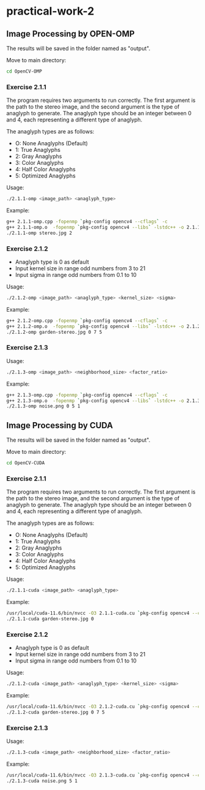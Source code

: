 # practical-work-2

## Image Processing by OPEN-OMP
The results will be saved in the folder named as "output".

Move to main directory:
```bash
cd OpenCV-OMP
```

### Exercise 2.1.1

The program requires two arguments to run correctly. The first argument is the path to the stereo image, and the second argument is the type of anaglyph to generate. The anaglyph type should be an integer between 0 and 4, each representing a different type of anaglyph.

The anaglyph types are as follows:
- O: None Anaglyphs (Default)
- 1: True Anaglyphs
- 2: Gray Anaglyphs
- 3: Color Anaglyphs
- 4: Half Color Anaglyphs
- 5: Optimized Anaglyphs

Usage:
```bash
./2.1.1-omp <image_path> <anaglyph_type>
```

Example:
```bash
g++ 2.1.1-omp.cpp -fopenmp `pkg-config opencv4 --cflags` -c
g++ 2.1.1-omp.o  -fopenmp `pkg-config opencv4 --libs` -lstdc++ -o 2.1.1-omp
./2.1.1-omp stereo.jpg 2
```

### Exercise 2.1.2

- Anaglyph type is 0 as default
- Input kernel size in range odd numbers from 3 to 21
- Input sigma in range odd numbers from 0.1 to 10
  
Usage:
```bash
./2.1.2-omp <image_path> <anaglyph_type> <kernel_size> <sigma>
```

Example:
```bash
g++ 2.1.2-omp.cpp -fopenmp `pkg-config opencv4 --cflags` -c
g++ 2.1.2-omp.o  -fopenmp `pkg-config opencv4 --libs` -lstdc++ -o 2.1.2-omp
./2.1.2-omp garden-stereo.jpg 0 7 5
```

### Exercise 2.1.3

Usage:
```bash
./2.1.3-omp <image_path> <neighborhood_size> <factor_ratio>
```

Example:
```bash
g++ 2.1.3-omp.cpp -fopenmp `pkg-config opencv4 --cflags` -c
g++ 2.1.3-omp.o  -fopenmp `pkg-config opencv4 --libs` -lstdc++ -o 2.1.3-omp
./2.1.3-omp noise.png 0 5 1
```

## Image Processing by CUDA
The results will be saved in the folder named as "output".

Move to main directory:
```bash
cd OpenCV-CUDA
```

### Exercise 2.1.1

The program requires two arguments to run correctly. The first argument is the path to the stereo image, and the second argument is the type of anaglyph to generate. The anaglyph type should be an integer between 0 and 4, each representing a different type of anaglyph.

The anaglyph types are as follows:
- O: None Anaglyphs (Default)
- 1: True Anaglyphs
- 2: Gray Anaglyphs
- 3: Color Anaglyphs
- 4: Half Color Anaglyphs
- 5: Optimized Anaglyphs

Usage:
```bash
./2.1.1-cuda <image_path> <anaglyph_type>
```

Example:
```bash
/usr/local/cuda-11.6/bin/nvcc -O3 2.1.1-cuda.cu `pkg-config opencv4 --cflags --libs` -o 2.1.1-cuda
./2.1.1-cuda garden-stereo.jpg 0
```

### Exercise 2.1.2

- Anaglyph type is 0 as default
- Input kernel size in range odd numbers from 3 to 21
- Input sigma in range odd numbers from 0.1 to 10
  
Usage:
```bash
./2.1.2-cuda <image_path> <anaglyph_type> <kernel_size> <sigma>
```

Example:
```bash
/usr/local/cuda-11.6/bin/nvcc -O3 2.1.2-cuda.cu `pkg-config opencv4 --cflags --libs` -o 2.1.2-cuda
./2.1.2-cuda garden-stereo.jpg 0 7 5
```

### Exercise 2.1.3

Usage:
```bash
./2.1.3-cuda <image_path> <neighborhood_size> <factor_ratio>
```

Example:
```bash
/usr/local/cuda-11.6/bin/nvcc -O3 2.1.3-cuda.cu `pkg-config opencv4 --cflags --libs` -o 2.1.3-cuda
./2.1.3-cuda noise.png 5 1
```